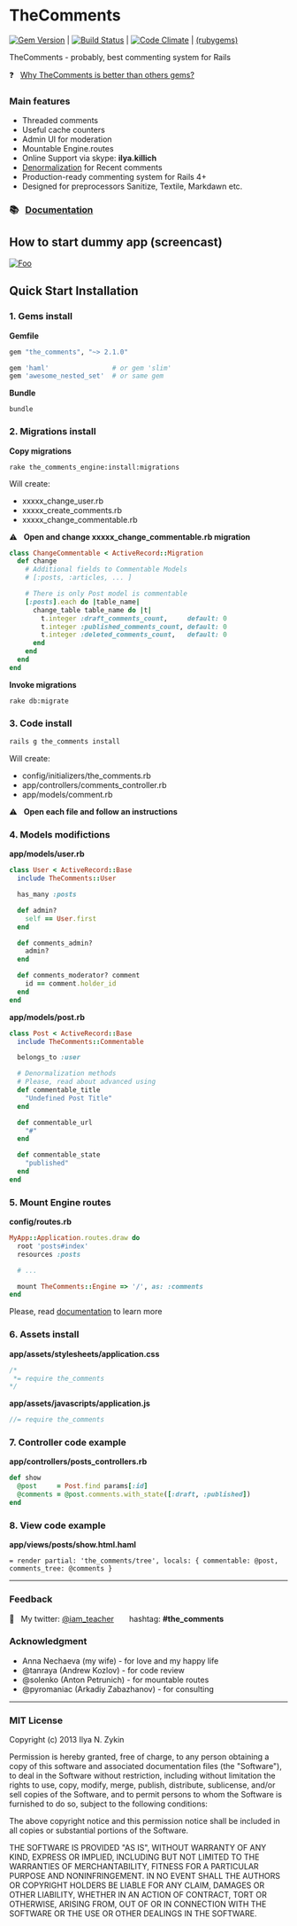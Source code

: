 # TheComments

[![Gem Version](https://badge.fury.io/rb/the_comments.png)](http://badge.fury.io/rb/the_comments) | [![Build Status](https://travis-ci.org/the-teacher/the_comments.png?branch=master)](https://travis-ci.org/the-teacher/the_comments) | [![Code Climate](https://codeclimate.com/github/the-teacher/the_comments.png)](https://codeclimate.com/github/the-teacher/the_comments) | [(rubygems)](http://rubygems.org/gems/the_comments)

TheComments - probably, best commenting system for Rails

:question: &nbsp; [Why TheComments is better than others gems?](docs/whats_wrong_with_other_gems.md#why-thecomments-is-better-than-others-gems)

### Main features

* Threaded comments
* Useful cache counters
* Admin UI for moderation
* Mountable Engine.routes
* Online Support via skype: **ilya.killich**
* [Denormalization](docs/denormalization_and_recent_comments.md) for Recent comments
* Production-ready commenting system for Rails 4+
* Designed for preprocessors Sanitize, Textile, Markdawn etc.

### :books: &nbsp; [Documentation](docs/documentation.md)

## How to start dummy app (screencast)

[![Foo](https://raw.github.com/the-teacher/the_comments/master/docs/screencast.jpg)](http://vk.com/video_ext.php?oid=49225742&id=166578209&hash=10be1dba625149bb&hd=3)

## Quick Start Installation

### 1. Gems install

**Gemfile**

```ruby
gem "the_comments", "~> 2.1.0"

gem 'haml'                # or gem 'slim'
gem 'awesome_nested_set'  # or same gem
```

**Bundle**

```
bundle
```

### 2. Migrations install

**Copy migrations**

```
rake the_comments_engine:install:migrations
```

Will create:

* xxxxx_change_user.rb
* xxxxx_create_comments.rb
* xxxxx_change_commentable.rb

:warning: &nbsp; **Open and change xxxxx_change_commentable.rb migration**

```ruby
class ChangeCommentable < ActiveRecord::Migration
  def change
    # Additional fields to Commentable Models
    # [:posts, :articles, ... ]

    # There is only Post model is commentable
    [:posts].each do |table_name|
      change_table table_name do |t|
        t.integer :draft_comments_count,     default: 0
        t.integer :published_comments_count, default: 0
        t.integer :deleted_comments_count,   default: 0
      end
    end
  end
end
```

**Invoke migrations**

```
rake db:migrate
```

### 3. Code install

```ruby
rails g the_comments install
```

Will create:

* config/initializers/the_comments.rb
* app/controllers/comments_controller.rb
* app/models/comment.rb
 
:warning: &nbsp; **Open each file and follow an instructions**

### 4. Models modifictions

**app/models/user.rb**

```ruby
class User < ActiveRecord::Base
  include TheComments::User

  has_many :posts

  def admin?
    self == User.first
  end

  def comments_admin?
    admin?
  end

  def comments_moderator? comment
    id == comment.holder_id
  end
end
```

**app/models/post.rb**

```ruby
class Post < ActiveRecord::Base
  include TheComments::Commentable

  belongs_to :user

  # Denormalization methods
  # Please, read about advanced using
  def commentable_title
    "Undefined Post Title"
  end

  def commentable_url
    "#"
  end

  def commentable_state
    "published"
  end
end
```

### 5. Mount Engine routes

**config/routes.rb**

```ruby
MyApp::Application.routes.draw do
  root 'posts#index'
  resources :posts

  # ...

  mount TheComments::Engine => '/', as: :comments
end
```

Please, read [documentation](docs/documentation.md) to learn more

### 6. Assets install

**app/assets/stylesheets/application.css**

```css
/*
 *= require the_comments
*/
```

**app/assets/javascripts/application.js**

```js
//= require the_comments
```

### 7. Controller code example

**app/controllers/posts_controllers.rb**

```ruby
def show
  @post     = Post.find params[:id]
  @comments = @post.comments.with_state([:draft, :published])
end
```

### 8. View code example

**app/views/posts/show.html.haml**

```haml
= render partial: 'the_comments/tree', locals: { commentable: @post, comments_tree: @comments }
```

<hr>

### Feedback

:speech_balloon: &nbsp; My twitter: [@iam_teacher](https://twitter.com/iam_teacher) &nbsp; &nbsp; &nbsp; hashtag: **#the_comments**

### Acknowledgment

* Anna Nechaeva (my wife) - for love and my happy life
* @tanraya (Andrew Kozlov) - for code review
* @solenko (Anton Petrunich) - for mountable routes
* @pyromaniac (Arkadiy Zabazhanov) - for consulting

<hr>

### MIT License

Copyright (c) 2013 Ilya N. Zykin

Permission is hereby granted, free of charge, to any person obtaining
a copy of this software and associated documentation files (the
"Software"), to deal in the Software without restriction, including
without limitation the rights to use, copy, modify, merge, publish,
distribute, sublicense, and/or sell copies of the Software, and to
permit persons to whom the Software is furnished to do so, subject to
the following conditions:

The above copyright notice and this permission notice shall be
included in all copies or substantial portions of the Software.

THE SOFTWARE IS PROVIDED "AS IS", WITHOUT WARRANTY OF ANY KIND,
EXPRESS OR IMPLIED, INCLUDING BUT NOT LIMITED TO THE WARRANTIES OF
MERCHANTABILITY, FITNESS FOR A PARTICULAR PURPOSE AND
NONINFRINGEMENT. IN NO EVENT SHALL THE AUTHORS OR COPYRIGHT HOLDERS BE
LIABLE FOR ANY CLAIM, DAMAGES OR OTHER LIABILITY, WHETHER IN AN ACTION
OF CONTRACT, TORT OR OTHERWISE, ARISING FROM, OUT OF OR IN CONNECTION
WITH THE SOFTWARE OR THE USE OR OTHER DEALINGS IN THE SOFTWARE.
